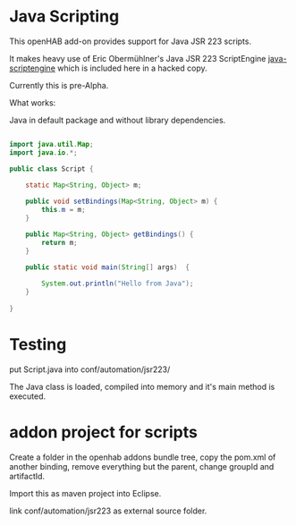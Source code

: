 # Java Scripting

This openHAB add-on provides support for Java JSR 223 scripts.

It makes heavy use of Eric Obermühlner's Java JSR 223 ScriptEngine [java-scriptengine](https://github.com/eobermuhlner/java-scriptengine)
which is included here in a hacked copy.


Currently this is pre-Alpha.

What works:

Java in default package and without library dependencies.

```java

import java.util.Map;
import java.io.*;

public class Script {
	
	static Map<String, Object> m;

	public void setBindings(Map<String, Object> m) {
		this.m = m;
	}

	public Map<String, Object> getBindings() {
		return m;
	}

	public static void main(String[] args)  {
		
		System.out.println("Hello from Java");
    }
	
}
```


# Testing

put Script.java into conf/automation/jsr223/

The Java class is loaded, compiled into memory and it's main method is executed.

# addon project  for scripts

Create a folder in the openhab addons bundle tree, copy the pom.xml of another binding, 
remove everything but the parent, change groupId and artifactId.

Import this as maven project into Eclipse.

link conf/automation/jsr223 as external source folder.


